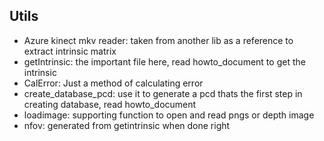 ## Utils

- Azure kinect mkv reader: taken from another lib as a reference to extract intrinsic matrix
- getIntrinsic: the important file here, read howto_document to get the intrinsic
- CalError: Just a method of calculating error 
- create_database_pcd: use it to generate a pcd thats the first step in creating database, read howto_document 
- loadimage: supporting function to open and read pngs or depth image
- nfov: generated from getintrinsic when done right
